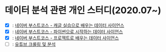 # 데이터 분석 관련 개인 스터디(2020.07~)
 - [x] : [네이버 부스트코스 - 캐글 실습으로 배우는 데이터 사이언스](https://www.edwith.org/boostcourse-ds-kaggle) <br>
 - [x] : [네이버 부스트코스 - 파이썬으로 시작하는 데이터 사이언스](https://www.edwith.org/boostcourse-ds-510) <br>
 - [x] : [네이버 부스트코스 - 프로젝트로 배우는 데이터 사이언스](https://www.edwith.org/boostcourse-ds-511) <br>
 - [ ] : [유튜브 크롤링 및 분석](https://shinminyong.tistory.com/10?category=835486)<br>
